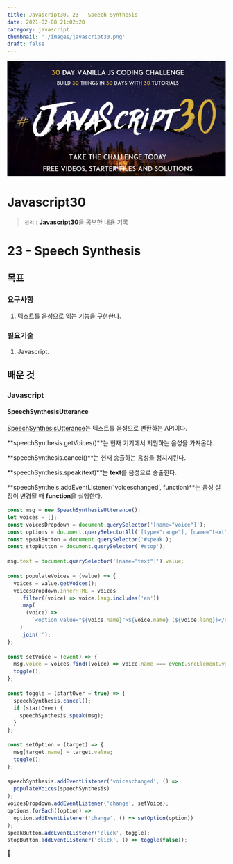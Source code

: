 ```yaml
---
title: Javascript30. 23 - Speech Synthesis
date: 2021-02-08 21:02:28
category: javascript
thumbnail: './images/javascript30.png'
draft: false
---
```


![](./images/javascript30.png)

# Javascript30

> `정리` : [**Javascript30**](https://javascript30.com)을 공부한 내용 기록

# 23 - Speech Synthesis

## 목표

### 요구사항

1. 텍스트를 음성으로 읽는 기능을 구현한다.

### 필요기술

1. Javascript.

## 배운 것

### Javascript

#### SpeechSynthesisUtterance

[SpeechSynthesisUtterance](https://developer.mozilla.org/en-US/docs/Web/API/SpeechSynthesisUtterance)는 텍스트를 음성으로 변환하는 API이다.

**speechSynthesis.getVoices()**는 현재 기기에서 지원하는 음성을 가져온다.

**speechSynthesis.cancel()**는 현재 송출하는 음성을 정지시킨다.

**speechSynthesis.speak(text)**는 **text**를 음성으로 송출한다.

**speechSyntheis.addEventListener('voiceschanged', function)**는 음성 설정이 변경될 때 **function**을 실행한다.

```js
const msg = new SpeechSynthesisUtterance();
let voices = [];
const voicesDropdown = document.querySelector('[name="voice"]');
const options = document.querySelectorAll('[type="range"], [name="text"]');
const speakButton = document.querySelector('#speak');
const stopButton = document.querySelector('#stop');

msg.text = document.querySelector('[name="text"]').value;

const populateVoices = (value) => {
  voices = value.getVoices();
  voicesDropdown.innerHTML = voices
    .filter((voice) => voice.lang.includes('en'))
    .map(
      (voice) =>
        `<option value="${voice.name}">${voice.name} (${voice.lang})</option>`
    )
    .join('');
};

const setVoice = (event) => {
  msg.voice = voices.find((voice) => voice.name === event.srcElement.value);
  toggle();
};

const toggle = (startOver = true) => {
  speechSynthesis.cancel();
  if (startOver) {
    speechSynthesis.speak(msg);
  }
};

const setOption = (target) => {
  msg[target.name] = target.value;
  toggle();
};

speechSynthesis.addEventListener('voiceschanged', () =>
  populateVoices(speechSynthesis)
);
voicesDropdown.addEventListener('change', setVoice);
options.forEach((option) =>
  option.addEventListener('change', () => setOption(option))
);
speakButton.addEventListener('click', toggle);
stopButton.addEventListener('click', () => toggle(false));
```

👋
